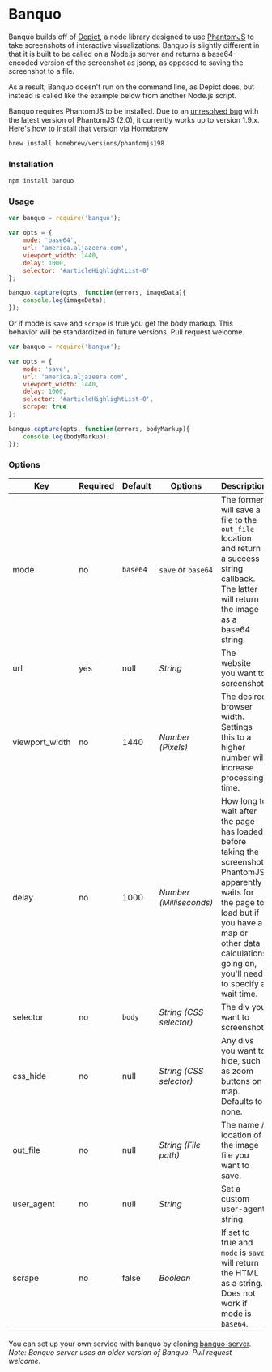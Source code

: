 Banquo
===

Banquo builds off of [Depict](https://github.com/kevinschaul/depict), a node library designed to use [PhantomJS](http://phantomjs.org/) to take screenshots of interactive visualizations. Banquo is slightly different in that it is built to be called on a Node.js server and returns a base64-encoded version of the screenshot as jsonp, as opposed to saving the screenshot to a file.

As a result, Banquo doesn't run on the command line, as Depict does, but instead is called like the example below from another Node.js script.

Banquo requires PhantomJS to be installed. Due to an [unresolved bug](https://github.com/alexscheelmeyer/node-phantom/issues/115) with the latest version of PhantomJS (2.0), it currently works up to version 1.9.x. Here's how to install that version via Homebrew

````sh
brew install homebrew/versions/phantomjs198
````

### Installation

`npm install banquo`

### Usage

````js
var banquo = require('banquo');

var opts = {
    mode: 'base64',
    url: 'america.aljazeera.com',
    viewport_width: 1440,
    delay: 1000,
    selector: '#articleHighlightList-0'
};

banquo.capture(opts, function(errors, imageData){
    console.log(imageData);
});
````

Or if mode is `save` and `scrape` is true you get the body markup. This behavior will be standardized in future versions. Pull request welcome.

````js
var banquo = require('banquo');

var opts = {
    mode: 'save',
    url: 'america.aljazeera.com',
    viewport_width: 1440,
    delay: 1000,
    selector: '#articleHighlightList-0',
    scrape: true
};

banquo.capture(opts, function(errors, bodyMarkup){
    console.log(bodyMarkup);
});
````

### Options

Key | Required | Default | Options | Description
--- | --- | --- | --- | ---
mode |no| `base64` | `save` or `base64`  | The former will save a file to the `out_file` location and return a success string callback. The latter will return the image as a base64 string.
url |yes| null | *String* | The website you want to screenshot.
viewport_width |no| 1440 | *Number (Pixels)* | The desired browser width. Settings this to a higher number will increase processing time.
delay |no| 1000 | *Number (Milliseconds)* | How long to wait after the page has loaded before taking the screenshot. PhantomJS apparently waits for the page to load but if you have a map or other data calculations going on, you'll need to specify a wait time.
selector |no| `body` | *String (CSS selector)* | The div you want to screenshot.
css_hide |no| null | *String (CSS selector)* | Any divs you want to hide, such as zoom buttons on map. Defaults to none.
out_file |no| null | *String (File path)*| The name / location of the image file you want to save.
user_agent |no| null | *String* | Set a custom user-agent string.
scrape |no| false | *Boolean* | If set to true and `mode` is `save` will return the HTML as a string. Does not work if mode is `base64`.

You can set up your own service with banquo by cloning [banquo-server](http://github.com/ajam/banquo-server). *Note: Banquo server uses an older version of Banquo. Pull request welcome.*
